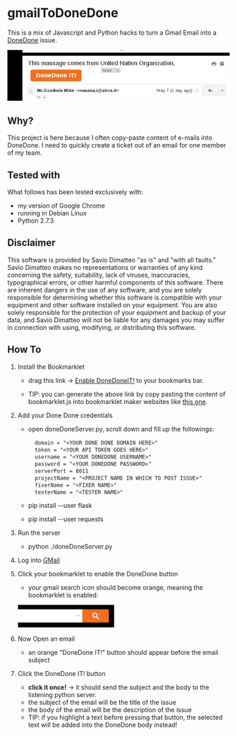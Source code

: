 gmailToDoneDone
===============

This is a mix of Javascript and Python hacks to turn a Gmail Email into a [DoneDone](http://www.getdonedone.com) issue.

![Screenshot DoneDone IT!](images/screenshot.png)

Why?
----

This project is here because I often copy-paste content of e-mails into DoneDone. I need to quickly create a ticket out of an email for one member of my team.

Tested with
----------

What follows has been tested exclusively with:

- my version of Google Chrome
- running in Debian Linux
- Python 2.7.3

Disclaimer
----------
This software is provided by Savio Dimatteo "as is" and "with all faults." Savio Dimatteo makes no representations or warranties of any kind concerning the safety, suitability, lack of viruses, inaccuracies, typographical errors, or other harmful components of this software. There are inherent dangers in the use of any software, and you are solely responsible for determining whether this software is compatible with your equipment and other software installed on your equipment. You are also solely responsible for the protection of your equipment and backup of your data, and Savio Dimatteo will not be liable for any damages you may suffer in connection with using, modifying, or distributing this software.

How To
------

1. Install the Bookmarklet

    - drag this link &rarr; <a href="(javascript:(function(){addToDDFunc=function(){var%20getSelectedHtml=function(){var%20html=%22%22;if(typeof%20window.getSelection%20!=%22undefined%22){var%20sel=window.getSelection();if(sel.rangeCount){var%20container=document.createElement(%22div%22);for(var%20i=0,len=sel.rangeCount;i%20%3C%20len;++i){container.appendChild(sel.getRangeAt(i).cloneContents());}html=container.innerHTML;}}else%20if(typeof%20document.selection%20!=%22undefined%22){if(document.selection.type==%22Text%22){html=document.selection.createRange().htmlText;}}return%20html;};var%20issueBody=getSelectedHtml();if(issueBody===%22%22){issueBody=$(gmail.dom.email_contents()[0]).text();}$.ajax({type:%22POST%22,url:%22http://localhost:8011%22,dataType:'json',contentType:'application/json',data:JSON.stringify({%22title%22:gmail.get.email_subject().replace(/DoneDone%20IT!.*$/g,''),%22description%22:issueBody})}).done(function(data){if(typeof%20data==='object'%20%26%26%20data.hasOwnProperty('status')){if(data.status==='ok'){$('%23addToDDLink').css('background','%232B792B');}else{$('%23addToDDLink').css('background','red');alert(%22An%20Error%20occurred!%22);}}});};var%20v=%221.10.0%22;if(window.jQuery===undefined%20||%20window.jQuery.fn.jquery%20%3C%20v){var%20done=false;var%20script=document.createElement(%22script%22);script.src=%22//ajax.googleapis.com/ajax/libs/jquery/%22+v+%22/jquery.min.js%22;script.onload=script.onreadystatechange=function(){if(!done%20%26%26(!this.readyState%20||%20this.readyState==%22loaded%22%20||%20this.readyState==%22complete%22)){done=true;initMyBookmarklet();}};document.getElementsByTagName(%22head%22)[0].appendChild(script);}else{initMyBookmarklet();}function%20initMyBookmarklet(){(window.myBookmarklet=function(){$.getScript('https://raw.githubusercontent.com/KartikTalwar/gmail.js/master/gmail.min.js',function(){$('%23gbqfb').css('background','%23F26F21');window.gmail=Gmail();gmail.observe.on('open_email',function(){var%20added=0;var%20timer=setInterval(function(){if(added%20%3E%200){clearInterval(timer);}else{var%20domArray=gmail.dom.email_subject();if(domArray.length%20%3E%200){domArray[0].innerHTML+=['%3Ca%20id=%22addToDDLink%22%20href=%22%23%22%20onclick=%22addToDDFunc();return%20false%22%3EDoneDone%20IT!%3C/a%3E','%3Cstyle%3E%20%23addToDDLink%20{%20display:%20block;%20background:%20%23F26F21;%20width:%20136px;%20text-align:%20center;%20border-radius:%205px;%20color:%20white;%20text-decoration:%20none;%20cursor:%20pointer;%20cursor:%20hand;%20padding:%207px;%20font-weight:%20bold;%20float:%20left;%20margin:%208px;%20}%20%3C/style%3E'].join('');added=1;}}},1000);});});})();}})();)">Enable DoneDoneIT!</a> to your bookmarks bar.
    
    - TIP: you can generate the above link by copy pasting the content of bookmarklet.js into bookmarklet maker websites like [this one](http://chriszarate.github.io/bookmarkleter/).

2. Add your Done Done credentials

    - open doneDoneServer.py, scroll down and fill up the followings:
    
            domain = "<YOUR DONE DONE DOMAIN HERE>"
            token = "<YOUR API TOKEN GOES HERE>"
            username = "<YOUR DONEDONE USERNAME>"
            password = "<YOUR DONEDONE PASSWORD>"
            serverPort = 8011
            projectName = "<PROJECT NAME IN WHICH TO POST ISSUE>"
            fixerName = "<FIXER NAME>"
            testerName = "<TESTER NAME>"

    - pip install --user flask
    - pip install --user requests

3. Run the server

    - python ./doneDoneServer.py
    
4. Log into [GMail](http://www.gmail.com)

5. Click your bookmarklet to enable the DoneDone button

    - your gmail search icon should become orange, meaning the bookmarklet is enabled:
    
    ![Screenshot of orange search icon](images/orangesearch.png)

6. Now Open an email

    - an orange "DoneDone IT!" button should appear before the email subject

7. Click the DoneDone IT! button

    - **click it once!** &rarr; it should send the subject and the body to the listening python server.
    - the subject of the email will be the title of the issue
    - the body of the email will be the description of the issue
    - TIP: if you highlight a text before pressing that button, the selected text will be added into the DoneDone body instead!




